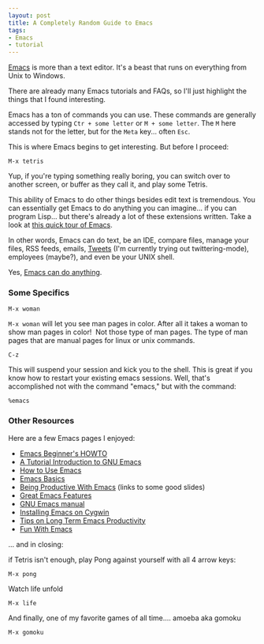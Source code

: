 ```yaml
---
layout: post
title: A Completely Random Guide to Emacs
tags:
- Emacs
- tutorial
---
```

[Emacs](http://www.gnu.org/software/emacs/) is more than a text editor. It's a beast that runs on everything from Unix
to Windows.

There are already many Emacs tutorials and FAQs, so I'll just highlight the things that I found interesting.

Emacs has a ton of commands you can use. These commands are generally accessed by typing `Ctr + some letter` or
`M + some letter`. The `M` here stands not for the letter, but for the `Meta` key... often `Esc`.

This is where Emacs begins to get interesting. But before I proceed:

    M-x tetris

Yup, if you're typing something really boring, you can switch over to another screen, or buffer as they call it, and
play some Tetris.

This ability of Emacs to do other things besides edit text is tremendous. You can essentially get Emacs to do anything
you can imagine... if you can program Lisp... but there's already a lot of these extensions written. Take a look at
[this quick tour of Emacs](http://www.gnu.org/software/emacs/tour/).

In other words, Emacs can do text, be an IDE, compare files, manage your files, RSS feeds, emails,
[Tweets](http://www.emacswiki.org/emacs/Twitter) (I'm currently trying out twittering-mode), employees
(maybe?), and even be your UNIX shell.

Yes, [Emacs can do anything](http://xkcd.com/378/).

<h3>Some Specifics</h3>

    M-x woman

`M-x woman` will let you see man pages in color. After all it takes a woman to show man pages in color!  Not those type
of man pages. The type of man pages that are manual pages for linux or unix commands.

    C-z
    
This will suspend your session and kick you to the shell. This is great if you know how to restart your existing emacs
sessions. Well, that's accomplished not with the command "emacs," but with the command:

    %emacs

### Other Resources

Here are a few Emacs pages I enjoyed:

* [Emacs Beginner's HOWTO](http://jeremy.zawodny.com/emacs/emacs.html)
* [A Tutorial Introduction to GNU Emacs](http://www2.lib.uchicago.edu/keith/tcl-course/emacs-tutorial.html)
* [How to Use Emacs](http://zoo.cs.yale.edu/classes/cs210/help/emacs.html)
* [Emacs Basics](http://blog.interlinked.org/tutorials/emacs.html)
* [Being Productive With Emacs](http://web.psung.name/emacs/) (links to some good slides)
* [Great Emacs Features](http://c2.com/cgi/wiki?GreatEmacsFeatures)
* [GNU Emacs manual](http://www.gnu.org/software/emacs/manual/)
* [Installing Emacs on Cygwin](http://www.wisdomandwonder.com/article/910/gnu-emacs-on-cygwin)
* [Tips on Long Term Emacs Productivity](http://xahlee.org/emacs/effective_emacs.html)
* [Fun With Emacs](http://xahlee.org/emacs/emacs_fun.html)

... and in closing:

if Tetris isn't enough, play Pong against yourself with all 4 arrow keys:

    M-x pong

Watch life unfold

    M-x life

And finally, one of my favorite games of all time.... amoeba aka gomoku

    M-x gomoku
